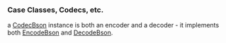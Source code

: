 ### Case Classes, Codecs, etc.

a [CodecBson][] instance is both an encoder and a decoder - it implements both [EncodeBson][] and [DecodeBson][]. 

[CodecBson]: latest/api/#io.github.raptros.bson.CodecBson
[EncodeBson]: latest/api/#io.github.raptros.bson.EncodeBson
[DecodeBson]: latest/api/#io.github.raptros.bson.DecodeBson
